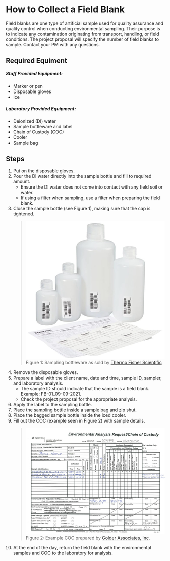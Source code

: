 [//]: # (Audience: entry level environmental staff conducting field sampling. They will be familiar with how to conduct sampling, the purpose of sampling, and laboratory standards like COCs. This is designed to be a general guide--specifics that may vary depending on the company, project, or laboratory are not detailed. Instead, this guide is intended to follow general industry practices.)
 # How to Collect a Field Blank
 Field blanks are one type of artificial sample used for quality assurance and quality control when conducting environmental sampling. Their purpose is to indicate any contamination originating from transport, handling, or field conditions. The project proposal will specify the number of field blanks to sample. Contact your PM with any questions.
 ## Required Equiment
##### Staff Provided Equipment:
 - Marker or pen
- Disposable gloves
- Ice

##### Laboratory Provided Equipment:
- Deionized (DI) water 
- Sample bottleware and label
- Chain of Custody (COC)
- Cooler
- Sample bag

## Steps
1. Put on the disposable gloves.
2. Pour the DI water directly into the sample bottle and fill to required amount. 
    * Ensure the DI water does not come into contact with any field soil or water.
    * If using a filter when sampling, use a filter when preparing the field blank.
3. Close the sample bottle (see Figure 1), making sure that the cap is tightened.
    > ![Bottleware](bottleware.jpg)
    > Figure 1: Sampling bottleware as sold by [Thermo Fisher Scientific](https://www.thermofisher.com/order/catalog/product/N319-0125#/N319-0125)
4. Remove the disposable gloves.
5. Prepare a label with the client name, date and time, sample ID, sampler, and laboratory analysis.
    * The sample ID should indicate that the sample is a field blank. Example: FB-01_09-09-2021.
    * Check the project proposal for the appropriate analysis.
6. Apply the label to the sampling bottle.
7. Place the sampling bottle inside a sample bag and zip shut.
8. Place the bagged sample bottle inside the iced cooler.
9. Fill out the COC (example seen in Figure 2) with sample details.
    > ![COC](coc.jpg)
    > Figure 2: Example COC prepared by [Golder Associates, Inc](https://www4.des.state.nh.us/IISProxy/IISProxy.dll?ContentId=4771881).
10. At the end of the day, return the field blank with the environmental samples and COC to the laboratory for analysis.
